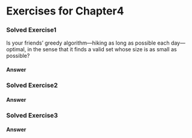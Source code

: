 # Exercises for Chapter4

### Solved Exercise1
Is your friends’ greedy algorithm—hiking as long as possible each day—optimal, in the sense that it finds a valid set whose size is as small as possible?

#### Answer

### Solved Exercise2

#### Answer

### Solved Exercise3

#### Answer

